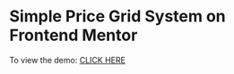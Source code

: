 # Simple Price Grid System on Frontend Mentor 

To view the demo: [CLICK HERE](https://price-gridsystem.netlify.app/)

